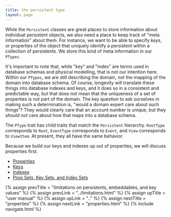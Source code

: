 ```yaml
---
title: the persistent type
layout: page
---
```


While the `Persistent` classes are great places to store information
about individual persistent objects, we also need a place to keep
track of "meta information" about them. For instance, we want to be
able to specify _keys_, or properties of the object that uniquely
identify a persistent within a collection of persistents. We store
this kind of meta information in our `PTypes`.

It's important to note that, while "key" and "index" are terms used in
database schemas and physical modelling, that is not our intention
here. Within our `PTypes`, we are still describing the domain, not
the mapping of the domain into database schema. Of course, longevity
will translate these things into database indexes and keys, and it
does so in a consistent and predictable way, but that does not mean
that the uniqueness of a set of properties is not part of the
domain. The key question to ask ourselves in making such a
determination is, "would a domain expert care about such things"?
They would clearly care that an account number is unique, but they
_should not_ care about how that maps into a database schema.

The `PType` trait has child traits that match the `Persistent`
hierarchy. `RootType` corresponds to `Root`, `EventType` corresponds
to `Event`, and `View` corresponds to `ViewItem`. At present, they all
have the same behavior.

Because we build our keys and indexes up out of properties, we will
discuss properties first.

- [Properties](properties.html)
- [Keys](keys.html)
- [Indexes](indexes.html)
- [Prop Sets, Key Sets, and Index Sets](sets.html)

{% assign prevTitle = "limitations on persistents, embeddables, and key values" %}
{% assign prevLink = "../limitations.html" %}
{% assign upTitle = "user manual" %}
{% assign upLink = ".." %}
{% assign nextTitle = "properties" %}
{% assign nextLink = "properties.html" %}
{% include navigate.html %}

